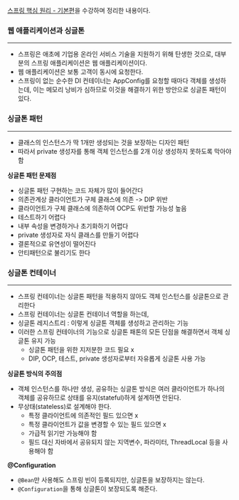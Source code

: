 [스프링 핵심 원리 - 기본편](https://www.inflearn.com/course/%EC%8A%A4%ED%94%84%EB%A7%81-%ED%95%B5%EC%8B%AC-%EC%9B%90%EB%A6%AC-%EA%B8%B0%EB%B3%B8%ED%8E%B8/dashboard)을 수강하며 정리한 내용이다.

### 웹 애플리케이션과 싱글톤
***
* 스프링은 애초에 기업용 온라인 서비스 기술을 지원하기 위해 탄생한 것으로, 대부분의 스프링 애플리케이션은 웹 애플리케이션이다.
* 웹 애플리케이션은 보통 고객이 동시에 요청한다.
* 스프링이 없는 순수한 DI 컨테이너는 AppConfig를 요청할 때마다 객체를 생성하는데, 이는 메모리 낭비가 심하므로 이것을 해결하기 위한 방안으로 싱글톤 패턴이 있다.


### 싱글톤 패턴
***
* 클래스의 인스턴스가 딱 1개만 생성되는 것을 보장하는 디자인 패턴
* 따라서 private 생성자를 통해 객체 인스턴스를 2개 이상 생성하지 못하도록 막아야 함


**싱글톤 패턴 문제점**
* 싱글톤 패턴 구현하는 코드 자체가 많이 들어간다
* 의존관계상 클라이언트가 구체 클래스에 의존 -> DIP 위반
* 클라이언트가 구체 클래스에 의존하여 OCP도 위반할 가능성 높음
* 테스트하기 어렵다
* 내부 속성을 변경하거나 초기화하기 어렵다
* private 생성자로 자식 클래스를 만들기 어렵다
* 결론적으로 유연성이 떨어진다
* 안티패턴으로 불리기도 한다


### 싱글톤 컨테이너
***
* 스프링 컨테이너는 싱글톤 패턴을 적용하지 않아도 객체 인스턴스를 싱글톤으로 관리한다
* 스프링 컨테이너는 싱글톤 컨테이너 역할을 하는데,
* 싱글톤 레지스트리 : 이렇게 싱글톤 객체를 생성하고 관리하는 기능
* 이러한 스프링 컨테이너의 기능으로 싱글톤 패톤의 모든 단점을 해결하면서 객체 싱글톤 유지 가능
    - 싱글톤 패턴을 위한 지저분한 코드 필요 x
    - DIP, OCP, 테스트, private 생성자로부터 자유롭게 싱글톤 사용 가능


**싱글톤 방식의 주의점**
* 객체 인스턴스를 하나만 생성, 공유하는 싱글톤 방식은 여러 클라이언트가 하나의 객체를 공유하므로 상태를 유지(stateful)하게 설계하면 안된다.
* 무상태(stateless)로 설계해야 한다.
    - 특정 클라이언트에 의존적인 필드 있으면 x
    - 특정 클라이언트가 값을 변경할 수 있는 필드 있으면 x
    - 가급적 읽기만 가능해야 함
    - 필드 대신 자바에서 공유되지 않는 지역변수, 파라미터, ThreadLocal 등을 사용해야 함


**@Configuration**
* ```@Bean```만 사용해도 스프링 빈이 등록되지만, 싱글톤을 보장하지는 않는다.
* ```@Configuration```을 통해 싱글톤이 보장되도록 해준다.
